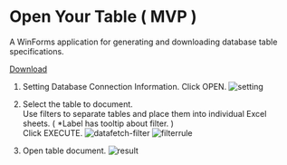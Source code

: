 # Open Your Table ( MVP )

A WinForms application for generating and downloading database table specifications.

[Download](https://github.com/sudongcu/open-your-table/files/14538513/0.4.0.zip)


1. Setting Database Connection Information. Click OPEN.
![setting](https://github.com/sudongcu/open-your-table/assets/39644202/339ab7ff-c6ab-4482-88eb-594730c7ab7f)

2. Select the table to document.<br>
   Use filters to separate tables and place them into individual Excel sheets. ( *Label has tooltip about filter. ) <br>
   Click EXECUTE.
![datafetch-filter](https://github.com/sudongcu/open-your-table/assets/39644202/71685799-5fd2-4571-9117-b41ad88b781e)
![filterrule](https://github.com/sudongcu/open-your-table/assets/39644202/c4b34bde-acae-4bdc-bc12-51c1438c04c6)


3. Open table document.
![result](https://github.com/sudongcu/open-your-table/assets/39644202/2b15ae72-6fc0-4ec3-a45f-365cb1d74008)
